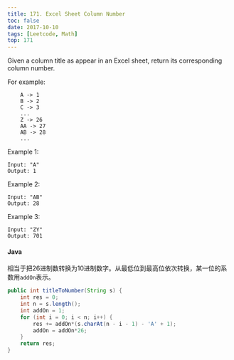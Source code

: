 ```yaml
---
title: 171. Excel Sheet Column Number
toc: false
date: 2017-10-10
tags: [Leetcode, Math]
top: 171
---
```


Given a column title as appear in an Excel sheet, return its corresponding column number.

For example:

```
    A -> 1
    B -> 2
    C -> 3
    ...
    Z -> 26
    AA -> 27
    AB -> 28 
    ...
```

Example 1:

```
Input: "A"
Output: 1
```


Example 2:

```
Input: "AB"
Output: 28
```

Example 3:

```
Input: "ZY"
Output: 701
```


#### Java

相当于把26进制数转换为10进制数字。从最低位到最高位依次转换，某一位的系数用`addOn`表示。

```Java
public int titleToNumber(String s) {
    int res = 0;
    int n = s.length();
    int addOn = 1;
    for (int i = 0; i < n; i++) {
        res += addOn*(s.charAt(n - i - 1) - 'A' + 1);
        addOn = addOn*26;
    }
    return res;
}
```

